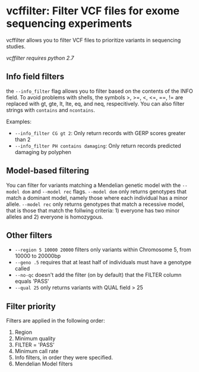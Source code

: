 vcffilter: Filter VCF files for exome sequencing experiments
=========

vcffilter allows you to filter VCF files to prioritize variants in sequencing studies.

*vcffilter requires python 2.7* 

Info field filters 
-----
the `--info_filter` flag allows you to filter based on the contents of the INFO field. To avoid problems with shells, the symbols >, >=, <, <=, ==, != are replaced with gt, gte, lt, lte, eq, and neq, respecitively. You can also filter strings with `contains` and `ncontains`.

Examples:
* `--info_filter CG gt 2`: Only return records with GERP scores greater than 2
* `--info_filter PH contains damaging`: Only return records predicted damaging by polyphen

Model-based filtering
-----
You can filter for variants matching a Mendelian genetic model with the `--model dom` and `--model rec` flags. `--model dom` only returns genotypes that match a dominant model, namely those where each individual has a minor allele. `--model rec` only returns genotypes that match a recessive model, that is those that match the follwing criteria: 1) everyone has two minor alleles and 2) everyone is homozygous.

Other filters
-----
* `--region 5 10000 20000` filters only variants within Chromosome 5, from 10000 to 20000bp 
* `--geno .5` requires that at least half of individuals must have a genotype called
* `--no-qc` doesn't add the filter (on by default) that the FILTER column equals 'PASS' 
* `--qual 25` only returns variants with QUAL field > 25  

Filter priority
-----
Filters are applied in the following order:

1. Region
2. Minimum quality
3. FILTER = 'PASS'
4. Minimum call rate
5. Info filters, in order they were specified.
6. Mendelian Model filters
